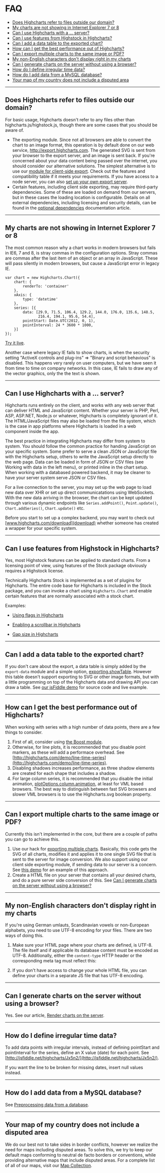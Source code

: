 FAQ
===
*   [Does Highcharts refer to files outside our domain?](#files-outside-domain)
*   [My charts are not showing in Internet Explorer 7 or 8](#not-showing-in-explorer)
*   [Can I use Highcharts with a ... server?](#can-i-use-highcharts-with)
*   [Can I use features from Highstock in Highcharts?](#highstock-features-in-highcharts)
*   [Can I add a data table to the exported chart?](#add-data-table)
*   [How can I get the best performance out of Highcharts?](#optimize-performance)
*   [Can I export multiple charts to the same image or PDF?](#export-multiple)
*   [My non-English characters don't display right in my charts](#non-ascii)
*   [Can I generate charts on the server without using a browser?](#server-side-charts)
*   [How do I define irregular time data?](#irregular-time)
*   [How do I add data from a MySQL database?](#data-from-sql)
*   [Your map of my country does not include a disputed area](#disputed-maps)

* * *

Does Highcharts refer to files outside our domain?
--------------------------------------------------

For basic usage, Highcharts doesn't refer to any files other than highcharts.js/highstock.js, though there are some cases that you should be aware of.

*   The exporting module. Since not all browsers are able to convert the chart to an image format, this operation is by default done on our web service, http://export.highcharts.com. The generated SVG is sent from your browser to the export server, and an image is sent back. If you're concerned about your data content being passed over the internet, you should consider our alternative solutions. The simplest alternative is to use our [module for client-side export](docs/export-module/client-side-export). Check out the features and compatibility table if it meets your requirements. If you have access to a node server, you can also [set up your own export server](docs/export-module/setting-up-the-server). 
*   Certain features, including client side exporting, may require third-party dependencies. Some of these are loaded on demand from our servers, but in these cases the loading location is configurable. Details on all external dependencies, including licensing and security details, can be found in the [optional dependencies](docs/getting-started/optional-dependencies) documentation article.

* * *

My charts are not showing in Internet Explorer 7 or 8
-----------------------------------------------------

The most common reason why a chart works in modern browsers but fails in IE6, 7 and 8, is stray commas in the configuration options. Stray commas are commas after the last item of an object or an array in JavaScript. These will pass silently in modern browsers, but cause a JavaScript error in legacy IE.

    
    var chart = new Highcharts.Chart({
        chart: {
            renderTo: 'container'
        },
        xAxis: {
            type: 'datetime'
        },
        series: [{
            data: [29.9, 71.5, 106.4, 129.2, 144.0, 176.0, 135.6, 148.5,  
                   216.4, 194.1, 95.6, 54.4],
            pointStart: Date.UTC(2012, 0, 1),
            pointInterval: 24 * 3600 * 1000,
        }]
    });

[Try it live](http://jsfiddle.net/highcharts/DXnPa/).

Another case where legacy IE fails to show charts, is when the security setting "ActiveX controls and plug-ins" => "Binary and script behavious" is disabled. This happens very rarely on user computers, but we have seen it from time to time on company networks. In this case, IE fails to draw any of the vector graphics, only the the text is shown. 

* * *

Can I use Highcharts with a ... server?
---------------------------------------

Highcharts runs entirely on the client, and works with any web server that can deliver HTML and JavaScript content. Whether your server is PHP, Perl, ASP, ASP.NET, Node.js or whatever, Highcharts is completely ignorant of it. The HTML/JavaScript files may also be loaded from the file system, which is the case in app platforms where Highcharts is loaded in a web component inside the app.

The best practice in integrating Highcharts may differ from system to system. You should follow the common practice for handing JavaScript on your specific system. Some prefer to serve a clean JSON or JavaScript file with the Highcharts setup, others to write the JavaScript setup directly to the web page. Data can be loaded in form of JSON or CSV files (see Working with data in the left menu), or printed inline in the chart setup. When working with a databased powered backend, it may be cleaner to have your server system serve JSON or CSV files.

For a live connection to the server, you may set up the web page to load new data over XHR or set up direct communicatations using WebSockets. With the new data arriving in the browser, the chart can be kept updated through various dynamic endpoints like `Series.addPoint()`, `Point.update()`, `Chart.addSeries()`, `Chart.update()` etc.

Before you start to set up a complex backend, you may want to check out [www.highcharts.com/download](download) whether someone has created a wrapper for your specific system.

* * *

Can I use features from Highstock in Highcharts?
------------------------------------------------

Yes, most Highstock features can be applied to standard charts. From a licensing point of view, using features of the Stock package obviously requires a Highstock license.

Technically Highcharts Stock is implemented as a set of plugins for Highcharts. The entire code base for Highcharts is included in the Stock package, and you can invoke a chart using `Highcharts.Chart` and enable certain features that are normally associated with a stock chart.

Examples:

*   [Using flags in Highcharts](http://jsfiddle.net/highcharts/2BGSK/)
    
*   [Enabling a scrollbar in Highcharts](http://jsfiddle.net/highcharts/fj6d2/)
    
*   [Gap size in Highcharts](http://jsfiddle.net/highcharts/VwkHu/)
    

* * *

Can I add a data table to the exported chart?
---------------------------------------------

If you don't care about the export, a data table is simply added by the `export-data` module and a simple option, [exporting.showTable](https://api.highcharts.com/highcharts/exporting.showTable). However this table doesn't support exporting to SVG or other image formats, but with a little programming on top of the Highcharts data and drawing API you can draw a table. See [our jsFiddle demo](http://jsfiddle.net/gh/get/library/pure/highcharts/highcharts/tree/master/samples/highcharts/studies/exporting-table/) for source code and live example.

* * *

How can I get the best performance out of Highcharts?
-----------------------------------------------------

When working with series with a high number of data points, there are a few things to consider.

1.  First of all, consider using [the Boost module](news/175-highcharts-performance-boost).
2.  Otherwise, for line plots, it is recommended that you disable point markers, as these will add a performace overhead. See [http://highcharts.com/demo/line-time-series](http://highcharts.com/demo/line-time-series).
3.  Disabling shadows increases performance, as three shadow elements are created for each shape that includes a shadow.
4.  For large column series, it is recommended that you disable the initial animation, [plotOptions.column.animation](https://api.highcharts.com/highcharts#plotOptions.column.animation), at least for VML based browsers. The best way to distinguish between fast SVG browsers and slower VML browsers is to use the Highcharts.svg boolean property.

* * *

Can I export multiple charts to the same image or PDF?
------------------------------------------------------

Currently this isn't implemented in the core, but there are a couple of paths you can go to achieve this. 

1.  Use our hack for [exporting multiple charts](http://jsfiddle.net/gh/get/jquery/1.7.2/highcharts/highcharts/tree/master/samples/highcharts/exporting/multiple-charts/). Basically, this code gets the SVG of all charts, modifies it and applies it to one single SVG file that is sent to the server for image conversion. We also support using our client side exporting module, if sending data to our server is a concern. See [this demo](http://jsfiddle.net/gh/get/jquery/1.7.2/highcharts/highcharts/tree/master/samples/highcharts/exporting/multiple-charts-offline/) for an example of this approach.
2.  Create a HTML file on your server that contains all your desired charts, and do a pure server side conversion of this. See [Can I generate charts on the server without using a browser?](#server-side-charts)

* * *

My non-English characters don't display right in my charts
----------------------------------------------------------

If you're using German umlauts, Scandinavian vowels or non-European alphabets, you need to use UTF-8 encoding for your files. There are two ways of doing this.

1. Make sure your HTML page where your charts are defined, is UTF-8. The file itself and if applicable its database content must be encoded as UTF-8. Additionally, either the `content-type` HTTP header or the corresponding meta tag must reflect this:

    
    <meta http-equiv="content-type" content="text/html; charset=utf-8" />

2. If you don't have access to change your whole HTML file, you can define your charts in a separate JS file that has UTF-8 encoding. 

    
    <script src="charts.js" charset="UTF-8"></script>

* * *

Can I generate charts on the server without using a browser?
------------------------------------------------------------

Yes. See our article, [Render charts on the server](docs/export-module/render-charts-serverside).

* * *

How do I define irregular time data?
------------------------------------

To add data points with irregular intervals, instead of defining pointStart and pointInterval for the series, define an X value (date) for each point. See [http://jsfiddle.net/highcharts/Jx5n2/](http://jsfiddle.net/highcharts/Jx5n2/).

If you want the line to be broken for missing dates, insert null values instead.

* * *

How do I add data from a MySQL database?
----------------------------------------

See [Preprocessing data from a database](docs/working-with-data/data-from-a-database).

* * *

Your map of my country does not include a disputed area
-------------------------------------------------------

We do our best not to take sides in border conflicts, however we realize the need for maps including disputed areas. To solve this, we try to keep our default maps conforming to neutral de facto borders or conventions, while providing alternative maps that include disputed areas. For a complete list of all of our maps, visit our [Map Collection](http://code.highcharts.com/mapdata).